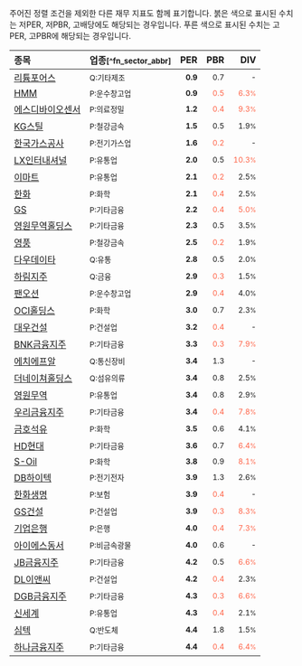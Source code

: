 주어진 정렬 조건을 제외한 다른 재무 지표도 함께 표기합니다. 붉은 색으로 표시된 수치는 저PER, 저PBR, 고배당에도 해당되는 경우입니다. 푸른 색으로 표시된 수치는 고PER, 고PBR에 해당되는 경우입니다.

| **종목** | **업종**<small>[^fn_sector_abbr]</small> | **PER** | **PBR** | **DIV** |
| :--- | :--- | --: | --: | --: |
| [리튬포어스](/073570/) | <small>Q:기타제조</small> | <small>**0.9**</small> | <small>0.7</small> | <small>-</small> |
| [HMM](/011200/) | <small>P:운수창고업</small> | <small>**0.9**</small> | <small><span style="color:tomato">0.5</span></small> | <small><span style="color:tomato">6.3<small>%</small></span></small> |
| [에스디바이오센서](/137310/) | <small>P:의료정밀</small> | <small>**1.2**</small> | <small><span style="color:tomato">0.4</span></small> | <small><span style="color:tomato">9.3<small>%</small></span></small> |
| [KG스틸](/016380/) | <small>P:철강금속</small> | <small>**1.5**</small> | <small>0.5</small> | <small>1.9<small>%</small></small> |
| [한국가스공사](/036460/) | <small>P:전기가스업</small> | <small>**1.6**</small> | <small><span style="color:tomato">0.2</span></small> | <small>-</small> |
| [LX인터내셔널](/001120/) | <small>P:유통업</small> | <small>**2.0**</small> | <small>0.5</small> | <small><span style="color:tomato">10.3<small>%</small></span></small> |
| [이마트](/139480/) | <small>P:유통업</small> | <small>**2.1**</small> | <small><span style="color:tomato">0.2</span></small> | <small>2.5<small>%</small></small> |
| [한화](/000880/) | <small>P:화학</small> | <small>**2.1**</small> | <small><span style="color:tomato">0.4</span></small> | <small>2.5<small>%</small></small> |
| [GS](/078930/) | <small>P:기타금융</small> | <small>**2.2**</small> | <small><span style="color:tomato">0.4</span></small> | <small><span style="color:tomato">5.0<small>%</small></span></small> |
| [영원무역홀딩스](/009970/) | <small>P:기타금융</small> | <small>**2.3**</small> | <small>0.5</small> | <small>3.5<small>%</small></small> |
| [영풍](/000670/) | <small>P:철강금속</small> | <small>**2.5**</small> | <small><span style="color:tomato">0.2</span></small> | <small>1.9<small>%</small></small> |
| [다우데이타](/032190/) | <small>Q:유통</small> | <small>**2.8**</small> | <small>0.5</small> | <small>2.0<small>%</small></small> |
| [하림지주](/003380/) | <small>Q:금융</small> | <small>**2.9**</small> | <small><span style="color:tomato">0.3</span></small> | <small>1.5<small>%</small></small> |
| [팬오션](/028670/) | <small>P:운수창고업</small> | <small>**2.9**</small> | <small><span style="color:tomato">0.4</span></small> | <small>4.0<small>%</small></small> |
| [OCI홀딩스](/010060/) | <small>P:화학</small> | <small>**3.0**</small> | <small>0.7</small> | <small>2.3<small>%</small></small> |
| [대우건설](/047040/) | <small>P:건설업</small> | <small>**3.2**</small> | <small><span style="color:tomato">0.4</span></small> | <small>-</small> |
| [BNK금융지주](/138930/) | <small>P:기타금융</small> | <small>**3.3**</small> | <small><span style="color:tomato">0.3</span></small> | <small><span style="color:tomato">7.9<small>%</small></span></small> |
| [에치에프알](/230240/) | <small>Q:통신장비</small> | <small>**3.4**</small> | <small>1.3</small> | <small>-</small> |
| [더네이쳐홀딩스](/298540/) | <small>Q:섬유의류</small> | <small>**3.4**</small> | <small>0.8</small> | <small>2.5<small>%</small></small> |
| [영원무역](/111770/) | <small>P:유통업</small> | <small>**3.4**</small> | <small>0.8</small> | <small>2.9<small>%</small></small> |
| [우리금융지주](/316140/) | <small>P:기타금융</small> | <small>**3.4**</small> | <small><span style="color:tomato">0.4</span></small> | <small><span style="color:tomato">7.8<small>%</small></span></small> |
| [금호석유](/011780/) | <small>P:화학</small> | <small>**3.5**</small> | <small>0.6</small> | <small>4.1<small>%</small></small> |
| [HD현대](/267250/) | <small>P:기타금융</small> | <small>**3.6**</small> | <small>0.7</small> | <small><span style="color:tomato">6.4<small>%</small></span></small> |
| [S-Oil](/010950/) | <small>P:화학</small> | <small>**3.8**</small> | <small>0.9</small> | <small><span style="color:tomato">8.1<small>%</small></span></small> |
| [DB하이텍](/000990/) | <small>P:전기전자</small> | <small>**3.9**</small> | <small>1.3</small> | <small>2.6<small>%</small></small> |
| [한화생명](/088350/) | <small>P:보험</small> | <small>**3.9**</small> | <small><span style="color:tomato">0.4</span></small> | <small>-</small> |
| [GS건설](/006360/) | <small>P:건설업</small> | <small>**3.9**</small> | <small><span style="color:tomato">0.3</span></small> | <small><span style="color:tomato">8.3<small>%</small></span></small> |
| [기업은행](/024110/) | <small>P:은행</small> | <small>**4.0**</small> | <small><span style="color:tomato">0.4</span></small> | <small><span style="color:tomato">7.3<small>%</small></span></small> |
| [아이에스동서](/010780/) | <small>P:비금속광물</small> | <small>**4.0**</small> | <small>0.6</small> | <small>-</small> |
| [JB금융지주](/175330/) | <small>P:기타금융</small> | <small>**4.2**</small> | <small>0.5</small> | <small><span style="color:tomato">6.6<small>%</small></span></small> |
| [DL이앤씨](/375500/) | <small>P:건설업</small> | <small>**4.2**</small> | <small><span style="color:tomato">0.4</span></small> | <small>2.3<small>%</small></small> |
| [DGB금융지주](/139130/) | <small>P:기타금융</small> | <small>**4.3**</small> | <small><span style="color:tomato">0.3</span></small> | <small><span style="color:tomato">6.6<small>%</small></span></small> |
| [신세계](/004170/) | <small>P:유통업</small> | <small>**4.3**</small> | <small><span style="color:tomato">0.4</span></small> | <small>2.1<small>%</small></small> |
| [심텍](/222800/) | <small>Q:반도체</small> | <small>**4.4**</small> | <small>1.8</small> | <small>1.5<small>%</small></small> |
| [하나금융지주](/086790/) | <small>P:기타금융</small> | <small>**4.4**</small> | <small><span style="color:tomato">0.4</span></small> | <small><span style="color:tomato">6.4<small>%</small></span></small> |
